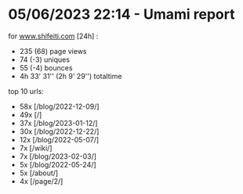 # 05/06/2023 22:14 - Umami report
for www.shifeiti.com [24h] :

 - 235 (68) page views
 - 74 (-3) uniques
 - 55 (-4) bounces
 - 4h 33' 31'' (2h 9' 29'') totaltime


top 10 urls:
 - 58x [/blog/2022-12-09/]
 - 49x [/]
 - 37x [/blog/2023-01-12/]
 - 30x [/blog/2022-12-22/]
 - 12x [/blog/2022-05-07/]
 - 7x [/wiki/]
 - 7x [/blog/2023-02-03/]
 - 5x [/blog/2022-05-24/]
 - 5x [/about/]
 - 4x [/page/2/]


